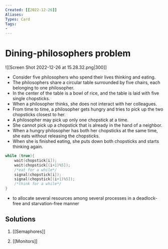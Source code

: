 ```yaml
---
Created: [[2022-12-26]]
Aliases: 
Types: Card
Tags: 
- 
---
```

# Dining-philosophers problem
![[Screen Shot 2022-12-26 at 15.28.32.png|300]]
- Consider five philosophers who spend their lives thinking and eating.
- The philosophers share a circular table surrounded by five chairs, each belonging to one philosopher.
- In the center of the table is a bowl of rice, and the table is laid with five single chopsticks. 
- When a philosopher thinks, she does not interact with her colleagues.
- From time to time, a philosopher gets hungry and tries to pick up the two chopsticks closest to her. 
- A philosopher may pick up only one chopstick at a time.
- She cannot pick up a chopstick that is already in the hand of a neighbor.
- When a hungry philosopher has both her chopsticks at the same time, she eats without releasing the chopsticks.
- When she is finished eating, she puts down both chopsticks and starts thinking again.
```C
while (true){
	wait(chopstick[i]);
	wait(chopstick[(i+1)%5]);
	/*eat for a while*/
	signal(chopstick[i]);
	signal(chopstick[(i+1)%5]);
	/*think for a while*/
}
```
- to allocate several resources among several processes in a deadlock-free and starvation-free manner
## Solutions
1. [[Semaphores]]
   
2. [[Monitors]]